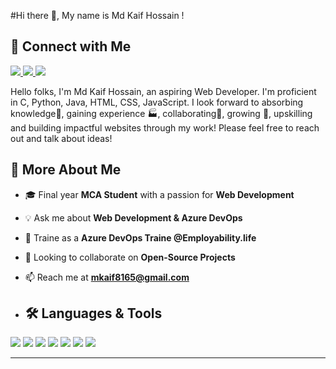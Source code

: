 #Hi there 👋, My name is Md Kaif Hossain ! 

## 🔗 Connect with Me
<p align="left">
  <a href="https://www.linkedin.com/in/your-linkedin-id" target="_blank">
    <img src="https://img.shields.io/badge/LinkedIn-blue?logo=linkedin&logoColor=white" />
  </a>
  <a href="https://www.instagram.com/your-instagram-id" target="_blank">
    <img src="https://img.shields.io/badge/Instagram-%23E4405F.svg?&logo=instagram&logoColor=white" />
  </a>
  <a href="mailto:mahima8301@gmail.com" target="_blank">
    <img src="https://img.shields.io/badge/Gmail-D14836?logo=gmail&logoColor=white" />
  </a>
</p>

Hello folks, I'm Md Kaif Hossain, an aspiring Web Developer. I'm proficient in C, Python, Java, HTML, CSS, JavaScript. I look forward to absorbing knowledge🧠, gaining experience 🏭, collaborating🤝, growing 🌱, upskilling and building impactful websites through my work! Please feel free to reach out and talk about ideas!


## 📌 More About Me
- 🎓 Final year **MCA Student** with a passion for **Web Development**
- 💡 Ask me about **Web Development & Azure DevOps**
- 💼 Traine as a **Azure DevOps Traine @Employability.life**
- 🤝 Looking to collaborate on **Open-Source Projects**
- 📫 Reach me at **mkaif8165@gmail.com**

- ## 🛠️ Languages & Tools
<p align="left">
  <img src="https://img.shields.io/badge/C-00599C?logo=c&logoColor=white" />
  <img src="https://img.shields.io/badge/Python-3776AB?logo=python&logoColor=white" />
  <img src="https://img.shields.io/badge/Java-007396?logo=java&logoColor=white" />
  <img src="https://img.shields.io/badge/HTML-E34F26?logo=html5&logoColor=white" />
  <img src="https://img.shields.io/badge/CSS-1572B6?logo=css3&logoColor=white" />
  <img src="https://img.shields.io/badge/JavaScript-F7DF1E?logo=javascript&logoColor=black" />
  <img src="https://img.shields.io/badge/GitHub-181717?logo=github&logoColor=white" />
</p>

---
